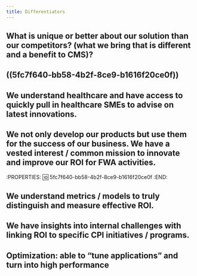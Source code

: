 ```yaml
---
title: Differentiators
---
```


## What is unique or better about our solution than our competitors? (what we bring that is different and a benefit to CMS)?
## ((5fc7f640-bb58-4b2f-8ce9-b1616f20ce0f))
###
## We understand healthcare and have access to quickly pull in healthcare SMEs to advise on latest innovations.
## We not only develop our products but use them for the success of our business. We have a vested interest / common mission to innovate and improve our ROI for FWA activities.
:PROPERTIES:
:id: 5fc7f640-bb58-4b2f-8ce9-b1616f20ce0f
:END:
## We understand metrics / models to truly distinguish and measure effective ROI.
## We have insights into internal challenges with linking ROI to specific CPI initiatives / programs.
## Optimization: able to “tune applications” and turn into high performance
